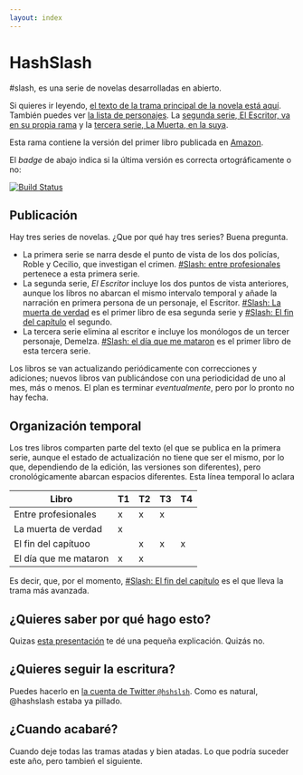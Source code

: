 ```yaml
---
layout: index
---
```

HashSlash
=========

<p>#slash, es una serie de novelas desarrolladas en abierto. </p>

Si quieres ir leyendo,
 [el texto de la trama principal de la novela está aquí](texto/HashSlash). También
 puedes ver [la lista de personajes](texto/personajes). La
 [segunda serie, El Escritor, va en su propia rama](https://github.com/JJ/HashSlash/tree/writer)
 y la [tercera serie, La Muerta, en la suya](https://github.com/JJ/HashSlash/tree/muerta).

Esta rama contiene la versión del primer libro publicada en [Amazon](https://www.amazon.es/dp/B00IBIYHC0?tag=atalaya-21&camp=3634&creative=24822&linkCode=as4&creativeASIN=B00IBIYHC0&adid=1EVADRJMZ0K0CCCVE6EX&).

 El *badge* de abajo indica si la última versión es correcta
 ortográficamente o no:
 
[![Build Status](https://travis-ci.org/JJ/HashSlash.png)](https://travis-ci.org/JJ/HashSlash)

Publicación
---

Hay tres series de novelas. ¿Que por qué hay tres series? Buena
pregunta. 

* La primera serie se narra desde el punto de vista de los dos
policías, Roble y Cecilio, que investigan el
crimen. [#Slash: entre profesionales](https://www.amazon.es/dp/B00IVTNGBC?tag=atalaya-21&camp=3634&creative=24822&linkCode=as4&creativeASIN=B00IVTNGBC&adid=1W363DEYN6EVATY6FDCH&)
pertenece a esta primera serie.
* La segunda serie, _El Escritor_ incluye los dos puntos de vista anteriores, aunque
los libros no abarcan el mismo intervalo temporal y añade la narración
en primera persona de un personaje, el
Escritor. [#Slash: La muerta de verdad](https://www.amazon.es/dp/B00IBIYHC0?tag=atalaya-21&camp=3634&creative=24822&linkCode=as4&creativeASIN=B00IBIYHC0&adid=1QPHCEY5JGN96X9AM0MN&)
es el primer libro de esa segunda serie y
[#Slash: El fin del capítulo](https://www.amazon.es/dp/B00KUWR20O?tag=atalaya-21&camp=3634&creative=24822&linkCode=as4&creativeASIN=B00KUWR20O&adid=1YP1MMRAW7NA31WCDKNS&)
el segundo.
* La tercera serie elimina al escritor e incluye los monólogos de un
  tercer personaje,
  Demelza. [#Slash: el día que me mataron](https://www.amazon.es/dp/B006HV9PE8?tag=atalaya-21&camp=3634&creative=24822&linkCode=as4&creativeASIN=B006HV9PE8&adid=0ATJHNDQKCGZ1DRRJ7FG&)
  es el primer libro de esta tercera serie.

Los libros se van actualizando periódicamente con correcciones y
adiciones; nuevos libros van publicándose con una periodicidad de uno
al mes, más o menos. El plan es terminar *eventualmente*, pero por lo
pronto no hay fecha. 

Organización temporal
---

Los tres libros comparten parte del texto (el que se publica en la
primera serie, aunque el estado de actualización no tiene que ser el
mismo, por lo que, dependiendo de la edición, las versiones son
diferentes), pero cronológicamente abarcan espacios diferentes. Esta
línea temporal lo aclara

|Libro | T1 | T2 | T3 | T4 |
|-------|---- | --- | --- | --- |
|Entre profesionales | x | x | x |  |
|La muerta de verdad | x |   |   |   |
|El fin del capítuoo |  | x | x | x | 
|El día que me mataron | x | x |  |  |

Es decir, que, por el momento,
[#Slash: El fin del capítulo](https://www.amazon.es/dp/B00KUWR20O?tag=atalaya-21&camp=3634&creative=24822&linkCode=as4&creativeASIN=B00KUWR20O&adid=1YP1MMRAW7NA31WCDKNS&)
es el que lleva la trama más avanzada. 

¿Quieres saber por qué hago esto?
---

Quizas [esta presentación](http://jj.github.io/literatech) te dé una
pequeña explicación. Quizás no. 

¿Quieres seguir la escritura?
---

Puedes hacerlo en
[la cuenta de Twitter `@hshslsh`](http://twitter.com/hshslsh). Como es
natural, @hashslash estaba ya pillado. 

¿Cuando acabaré?
---

Cuando deje todas las tramas atadas y bien atadas. Lo que podría
suceder este año, pero tambień el siguiente.

 
 
